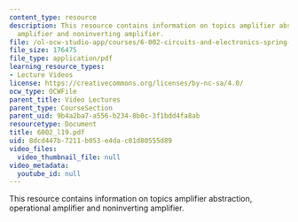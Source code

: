 ```yaml
---
content_type: resource
description: This resource contains information on topics amplifier abstraction, operational
  amplifier and noninverting amplifier.
file: /ol-ocw-studio-app/courses/6-002-circuits-and-electronics-spring-2007/8dcd447b7211b053e4dac01d80555d89_6002_l19.pdf
file_size: 176475
file_type: application/pdf
learning_resource_types:
- Lecture Videos
license: https://creativecommons.org/licenses/by-nc-sa/4.0/
ocw_type: OCWFile
parent_title: Video Lectures
parent_type: CourseSection
parent_uid: 9b4a2ba7-a556-b234-8b0c-3f1bdd4fa8ab
resourcetype: Document
title: 6002_l19.pdf
uid: 8dcd447b-7211-b053-e4da-c01d80555d89
video_files:
  video_thumbnail_file: null
video_metadata:
  youtube_id: null
---
```

This resource contains information on topics amplifier abstraction, operational amplifier and noninverting amplifier.